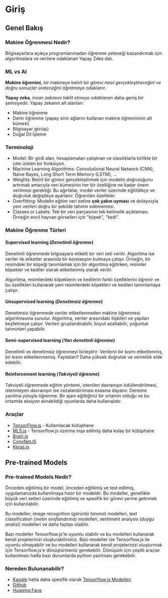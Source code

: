 # Giriş

## Genel Bakış

### Makine Öğrenmesi Nedir?

Bilgisayarlara açıkça programlanmadan öğrenme yeteneği kazandırmak için algoritmalara ve verilere odaklanan Yapay Zeka dalı.

### ML vs AI

**Makine öğrenimi**, bir makineye belirli bir *görevi nasıl gerçekleştireceğini ve doğru sonuçlar üreteceğini* öğretmeye odaklanır.

**Yapay zeka**, *insan zekasını taklit etmeye odaklanan* daha geniş bir şemsiyedir. Yapay zekanın alt alanları:

- Makine öğrenme
- Derin öğrenme (yapay sinir ağlarını kullanan makine öğreniminin alt kümesi)
- Bilgisayar görüşü
- Doğal Dil İşleme

### Terminoloji

- Model: Bir girdi alan, hesaplamaları çalıştıran ve olasılıklarla birlikte bir çıktı üreten bir fonksiyon.
- Machine Learning Algorithms: Convolutional Neural Network (CNN), Naive Bayes, Long Short Term Memory (LSTM), ...
- Weights: Belirli bir görevi gerçekleştirmek için modelin doğruluğunu artırmak amacıyla veri kümesinin her bir özelliğine ne kadar önem verilmesi gerektiği. Bu ağırlıklar, model veriler üzerinde eğitildikçe ve doğruluk değiştikçe ayarlanır. Öğrenilen özellikler.
- Overfitting: Modelin eğitim veri setine **çok yakın uyması** ve dolayısıyla yeni verileri doğru bir şekilde tahmin edememesi.
- Classes or Labels: Tek bir veri parçasının tek kelimelik açıklaması. Örneğin evcil hayvan görselleri için "köpek", "kedi".

### Makine Öğrenme Türleri

#### Supervised learning (*Denetimli öğrenme*)

Denetimli öğrenmede bilgisayara etiketli bir veri seti verilir. Algoritma ise veriler ile etiketler arasında bir korelasyon bulmaya çalışır. Örneğin, bir resimdeki bir köpeği tanımlamak için bir algoritma eğitirken, resimler köpekler ve kediler olarak etiketlenmiş olarak verilir.

Algoritma, resimlerdeki köpeklerin ve kedilerin farklı özelliklerini öğrenir ve bu özellikleri kullanarak yeni resimlerdeki köpekleri ve kedileri tanımlamaya çalışır.

#### Unsupervised learning (*Denetimsiz öğrenme*)

Denetimsiz öğrenmede veriler etiketlenmeden makine öğrenmesi algoritmasına sunulur. Algoritma, veriler arasındaki ilişkileri ve yapıları keşfetmeye çalışır. Verileri gruplandırabilir, boyut azaltabilir, yoğunluk tahminleri yapabilir.

#### Semi-supervised learning (*Yarı denetimli öğrenme*)

Denetimli ve denetimsiz öğrenmeyi birleştirir. Verilerin bir kısmı etiketlenmiş, bir kısmı etiketlenmemiş. Faydaları? Daha yüksek doğruluk ve verimlilik elde edebilir.

#### Reinforcement learning (*Takviyeli öğrenme*)

Takviyeli öğrenmede eğitim yöntemi, istenilen davranışın ödüllendirilmesi, istenmeyen davranışın ise cezalandırılması esasına dayanır. Deneme yanılma yoluyla öğrenme. Bir ajanı eğittiğiniz bir ortamın olduğu ve bu ortamda aksiyon alınabildiği oyunlarda daha kullanışlıdır.

### Araçlar

- [TensorFlow.js](https://www.tensorflow.org/js) - Kullanılacak kütüphane
- [ML5.js](https://ml5js.org/) - Tensorflow.js üzerine inşa edilmiş daha kolay bir kütüphane
- [Brain.js](https://brain.js.org/)
- [ConvNetJS](http://cs.stanford.edu/people/karpathy/convnetjs/)
- [Keras.js](https://transcranial.github.io/keras-js/)

## Pre-trained Models

### Pre-trained Models Nedir?

Önceden eğitilmiş bir model, önceden eğitilmiş ve test edilmiş, uygulamanızda kullanılmaya hazır bir modeldir. Bu modeller, genellikle büyük veri setleri üzerinde eğitilmiş ve spesifik bir görevi yerine getirmek için kullanılabilir.

Bu modeller; image recognition (*görüntü tanıma*) modelleri, text classification (*metin sınıflandırma*) modelleri, sentiment analysis (*duygu analizi*) modelleri ve daha fazlası olabilir.

Bazı modeller Tensorflow.js'le uyumlu olabilir ve bu modelleri kullanarak kendi projelerinizi oluşturabilirsiniz. Bazı modeller ise Tensorflow.js ile uyumlu olmayabilir ve bu modelleri kullanarak kendi projelerinizi oluşturmak için Tensorflow.js'e dönüştürmeniz gerekebilir. Dönüşüm için çeşitli araçlar kullanılması hatta bazı durumlarda python yazılması gerekebilir.

### Nereden Bulunanabilir?

- [Kaggle](https://www.kaggle.com/models) hatta daha spesifik olarak [Tensorflow.js Modelleri](https://www.kaggle.com/search?q=tensorflow.js+in%3Amodels)
- [Github](https://github.com/tensorflow/tfjs-models)
- [Hugging Face](https://huggingface.co/models)
